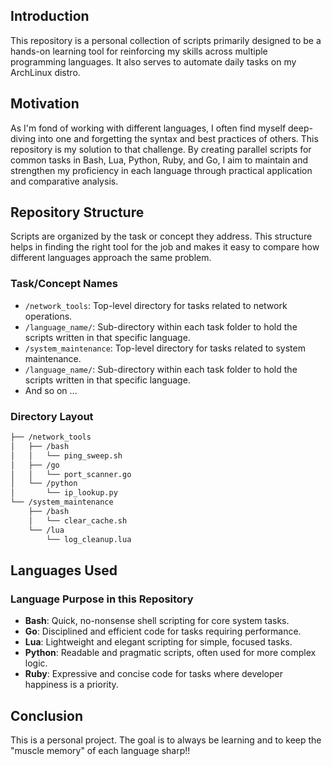 ## Introduction

This repository is a personal collection of scripts primarily designed to be a
hands-on learning tool for reinforcing my skills across multiple programming
languages. It also serves to automate daily tasks on my ArchLinux distro.

## Motivation

As I'm fond of working with different languages, I often find myself
deep-diving into one and forgetting the syntax and best practices of others.
This repository is my solution to that challenge. By creating parallel scripts
for common tasks in Bash, Lua, Python, Ruby, and Go, I aim to maintain and
strengthen my proficiency in each language through practical application and
comparative analysis.

## Repository Structure

Scripts are organized by the task or concept they address. This structure helps
in finding the right tool for the job and makes it easy to compare how
different languages approach the same problem.

### Task/Concept Names

*   `/network_tools`: Top-level directory for tasks related to network
operations.
*   `/language_name/`: Sub-directory within each task folder to hold the
scripts written in that specific language.
*   `/system_maintenance`: Top-level directory for tasks related to system
maintenance.
*   `/language_name/`: Sub-directory within each task folder to hold the
scripts written in that specific language.
* And so on ...

### Directory Layout

```markdown
├── /network_tools
│   ├── /bash
│   │   └── ping_sweep.sh
│   ├── /go
│   │   └── port_scanner.go
│   └── /python
│       └── ip_lookup.py
└── /system_maintenance
    ├── /bash
    │   └── clear_cache.sh
    └── /lua
        └── log_cleanup.lua
```

## Languages Used

### Language Purpose in this Repository

*   **Bash**: Quick, no-nonsense shell scripting for core system tasks.
*   **Go**: Disciplined and efficient code for tasks requiring performance.
*   **Lua**: Lightweight and elegant scripting for simple, focused tasks.
*   **Python**: Readable and pragmatic scripts, often used for more complex logic.
*   **Ruby**: Expressive and concise code for tasks where developer happiness
is a priority.

## Conclusion

This is a personal project. The goal is to always be learning and to keep the
"muscle memory" of each language sharp!!


